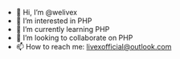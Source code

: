 - 👋 Hi, I’m @welivex
- 👀 I’m interested in PHP
- 🌱 I’m currently learning PHP
- 💞️ I’m looking to collaborate on PHP
- 📫 How to reach me: livexofficial@outlook.com

<!---
welivex/welivex is a ✨ special ✨ repository because its `README.md` (this file) appears on your GitHub profile.
You can click the Preview link to take a look at your changes.
--->
